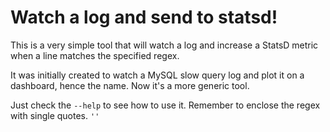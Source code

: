 # Watch a log and send to statsd!

This is a very simple tool that will watch a log and increase a StatsD metric when a line matches the specified regex.

It was initially created to watch a MySQL slow query log and plot it on a dashboard, hence the name. Now it's a more generic tool.

Just check the `--help` to see how to use it. Remember to enclose the regex with single quotes. `''`